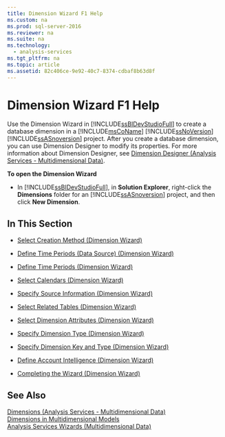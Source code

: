 ```yaml
---
title: Dimension Wizard F1 Help
ms.custom: na
ms.prod: sql-server-2016
ms.reviewer: na
ms.suite: na
ms.technology: 
  - analysis-services
ms.tgt_pltfrm: na
ms.topic: article
ms.assetid: 82c406ce-9e92-40c7-8374-cdbaf8b63d8f
---
```

# Dimension Wizard F1 Help
  Use the Dimension Wizard in [!INCLUDE[ssBIDevStudioFull](../../Token/Other/ssBIDevStudioFull_md.md)] to create a database dimension in a [!INCLUDE[msCoName](../../Token/Other/msCoName_md.md)] [!INCLUDE[ssNoVersion](../../Token/Other/ssNoVersion_md.md)] [!INCLUDE[ssASnoversion](../../Token/Other/ssASnoversion_md.md)] project. After you create a database dimension, you can use Dimension Designer to modify its properties. For more information about Dimension Designer, see [Dimension Designer &#40;Analysis Services - Multidimensional Data&#41;](../../Topics/TopicNameNotContainA/Dimension-Designer--Analysis-Services---Multidimensional-Data-.md).  
  
 **To open the Dimension Wizard**  
  
-   In [!INCLUDE[ssBIDevStudioFull](../../Token/Other/ssBIDevStudioFull_md.md)], in **Solution Explorer**, right\-click the **Dimensions** folder for an [!INCLUDE[ssASnoversion](../../Token/Other/ssASnoversion_md.md)] project, and then click **New Dimension**.  
  
## In This Section  
  
-   [Select Creation Method &#40;Dimension Wizard&#41;](../../Topics/TopicNameNotContainA/Select-Creation-Method--Dimension-Wizard-.md)  
  
-   [Define Time Periods &#40;Data Source&#41; &#40;Dimension Wizard&#41;](../../Topics/TopicNameNotContainA/Define-Time-Periods--Data-Source---Dimension-Wizard-.md)  
  
-   [Define Time Periods &#40;Dimension Wizard&#41;](../../Topics/TopicNameNotContainA/Define-Time-Periods--Dimension-Wizard-.md)  
  
-   [Select Calendars &#40;Dimension Wizard&#41;](../../Topics/TopicNameNotContainA/Select-Calendars--Dimension-Wizard-.md)  
  
-   [Specify Source Information &#40;Dimension Wizard&#41;](../../Topics/TopicNameNotContainA/Specify-Source-Information--Dimension-Wizard-.md)  
  
-   [Select Related Tables &#40;Dimension Wizard&#41;](../../Topics/TopicNameNotContainA/Select-Related-Tables--Dimension-Wizard-.md)  
  
-   [Select Dimension Attributes &#40;Dimension Wizard&#41;](../../Topics/TopicNameNotContainA/Select-Dimension-Attributes--Dimension-Wizard-.md)  
  
-   [Specify Dimension Type &#40;Dimension Wizard&#41;](../../Topics/TopicNameNotContainA/Specify-Dimension-Type--Dimension-Wizard-.md)  
  
-   [Specify Dimension Key and Type &#40;Dimension Wizard&#41;](../../Topics/TopicNameNotContainA/Specify-Dimension-Key-and-Type--Dimension-Wizard-.md)  
  
-   [Define Account Intelligence &#40;Dimension Wizard&#41;](../../Topics/TopicNameNotContainA/Define-Account-Intelligence--Dimension-Wizard-.md)  
  
-   [Completing the Wizard &#40;Dimension Wizard&#41;](../../Topics/TopicNameNotContainA/Completing-the-Wizard--Dimension-Wizard-.md)  
  
## See Also  
 [Dimensions &#40;Analysis Services - Multidimensional Data&#41;](../Topic/Dimensions%20\(Analysis%20Services%20-%20Multidimensional%20Data\).md)   
 [Dimensions in Multidimensional Models](../../Topics/TopicNameNotContainA/Dimensions-in-Multidimensional-Models.md)   
 [Analysis Services Wizards &#40;Multidimensional Data&#41;](../../Topics/TopicNameNotContainA/Analysis-Services-Wizards--Multidimensional-Data-.md)  
  
  